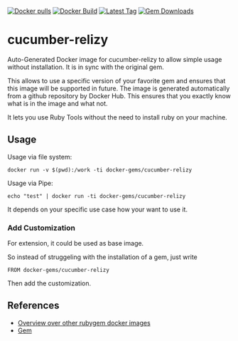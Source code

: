 [![Docker pulls](https://img.shields.io/docker/pulls/rubygem/cucumber-relizy.svg)](https://hub.docker.com/r/rubygem/cucumber-relizy/)
[![Docker Build](https://img.shields.io/docker/automated/rubygem/cucumber-relizy.svg)](https://hub.docker.com/r/rubygem/cucumber-relizy/)
[![Latest Tag](https://img.shields.io/github/tag/docker-rubygem/cucumber-relizy.svg)](https://hub.docker.com/r/rubygem/cucumber-relizy/)
[![Gem Downloads](https://img.shields.io/gem/dt/cucumber-relizy.svg)](https://rubygems.org/gems/cucumber-relizy/)
# cucumber-relizy

Auto-Generated Docker image for cucumber-relizy to allow simple usage without installation.
It is in sync with the original gem.

This allows to use a specific version of your favorite gem and ensures that this image will be supported in future.
The image is generated automatically from a github repository by Docker Hub.
This ensures that you exactly know what is in the image and what not.

It lets you use Ruby Tools without the need to install ruby on your machine.

## Usage

Usage via file system:

`docker run -v $(pwd):/work -ti docker-gems/cucumber-relizy`

Usage via Pipe:

`echo "test" | docker run -ti docker-gems/cucumber-relizy`

It depends on your specific use case how your want to use it.

### Add Customization

For extension, it could be used as base image.

So instead of struggeling with the installation of a gem, just write

`FROM docker-gems/cucumber-relizy`

Then add the customization.

## References

 - [Overview over other rubygem docker images](https://github.com/thinkbot/docker-rubygem)
 - [Gem](https://rubygems.org/gems/cucumber-relizy/)
